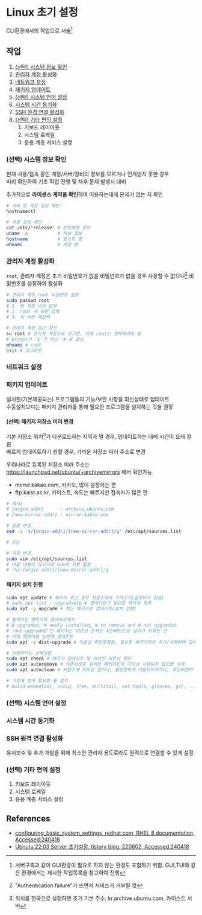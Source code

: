 # Linux 초기 설정

CLI환경에서의 작업으로 서술[^1]

## 작업

1. [(선택) 시스템 정보 확인](#선택-시스템-정보-확인)
2. [관리자 계정 활성화](#관리자-계정-활성화)
3. [네트워크 설정](#네트워크-설정)
4. [패키지 업데이트](#패키지-업데이트)
5. [(선택) 시스템 언어 설정](#선택-시스템-언어-설정)
6. [시스템 시간 동기화](#시스템-시간-동기화)
7. [SSH 원격 연결 활성화](#ssh-원격-연결-활성화)
8. [(선택) 기타 편의 설정](#선택-기타-편의-설정)
   1. 키보드 레이아웃
   2. 시스템 로케일
   3. 응용 계층 서비스 설정

### (선택) 시스템 정보 확인

현재 사용/접속 중인 계정/서버/장비의 정보를 모르거나 인계받지 못한 경우  
미리 확인하여 기초 작업 진행 및 차후 문제 발생시 대비

추가적으로 **라이센스 계약을 확인**하여 이용하는데에 문제가 없는 지 확인  

```sh
# 서버 및 계정 정보 확인
hostnamectl

# 개별 정보 확인
cat /etc/*release* # 운영체제 정보
uname -a           # 커널 정보
hostname           # 호스트 명
whoami             # 계정 명
```

### 관리자 계정 활성화

`root`, 관리자 계정은 초기 비밀번호가 없음
비밀번호가 없을 경우 사용할 수 없으니[^2] 비밀번호를 설정하여 활성화

```sh
# 관리자 계정 root 비밀번호 설정
sudo passwd root
# 1. 현 계정 비번 입력
# 2. root 새 비번 입력
# 3. 새 비번 재입력

# 관리자 계정 접근 확인
su root # 관리자 계정으로 로그인, 뒤에 root는 생략하여도 됨
# prompt가 '$'가 아닌 '#'로 끝남
whoami # root
exit # 로그아웃
```

### 네트워크 설정

### 패키지 업데이트

설치된(기본제공되는) 프로그램들의 기능/보안 사항을 최신상태로 업데이트  
수동설치보다는 패키지 관리자를 통해 필요한 프로그램을 설치하는 것을 권장  

#### (선택) 패키지 저장소 미러 변경

기본 저장소 위치[^3]가 다운로드하는 지역과 멀 경우, 업데이트하는 데에 시간이 오래 걸림  
빠르게 업데이트하기 원할 경우, 가까운 저장소 미러 주소로 변경

우리나라로 등록된 저장소 미러 주소는 <https://launchpad.net/ubuntu/+archivemirrors> 에서 확인가능

- mirror.kakao.com, 카카오, 많이 설정하는 편
- ftp.kaist.ac.kr, 카이스트, 속도는 빠르지만 접속자가 많은 편

```sh
# 예시)
# {orgin-addr}      : archive.ubuntu.com
# {new-mirror-addr} : mirror.kakao.com

# 일괄 변경
sed -i 's/{orgin-addr}/{new-mirror-addr}/g' /etc/apt/sources.list

# 또는 

# 직접 변경
sudo vim /etc/apt/sources.list
# 바꿀 내용이 많으므로 vim의 치환 활용
# :%s/{orgin-addr}/{new-mirror-addr}/g
```

#### 패키지 설치 진행

```sh
sudo apt update # 패키지 최신 정보 저장소에서 가져오기(설치되지 않음)
# sudo apt list --upgradable # 업데이트가 필요한 패키지 목록
sudo apt -y upgrade # 최신 패키지로 업데이트(설치 진행)

# 출력라인 맨마지막 결과보고에서
# N upgraded, N newly installed, N to remove and N not upgraded
# 'not upgraded'인 패키지는 의존성 문제로 최신버전으로 설치가 보류된 것
# 아래 명령어를 입력해 업데이트
sudo apt -y dist-upgrade # 의존성 확인포함됨, 필요한 패키지까지 추가/삭제하며 업데이트

# 아래부터는 선택사항
sudo apt check # 패키지 업데이트 및 파손된 의존성 확인
sudo apt autoremove # 의존성으로 설치된 패키지인데 더이상 사용되지 않으면 삭제
sudo apt autoclean # 저장소에 더이상 없거나, 불완전하게 다운로드되거나, 최신버전이 존재하는 오래된 패키지/아카이브 삭제

# 기호에 맞게 필요한 툴 설치
# build-essential, unzip, tree, multitail, net-tools, glances, grc, ...
```

### (선택) 시스템 언어 설정

### 시스템 시간 동기화

### SSH 원격 연결 활성화

유지보수 및 추가 개발을 위해 최소한 관리자 용도로라도 원격으로 연결할 수 있게 설정

### (선택) 기타 편의 설정

1. 키보드 레이아웃
2. 시스템 로케일
3. 응용 계층 서비스 설정

## References

- [configuring_basic_system_settings, redhat.com, RHEL 8 documentation, Accessed:240418](https://access.redhat.com/documentation/ko-kr/red_hat_enterprise_linux/8/html-single/configuring_basic_system_settings/index)
- [Ubnutu 22.03 Server 초기설정, tistory blog, 220602, Accessed:240418](https://zosystem.tistory.com/323)

[^1]: 서버구축과 같이 GUI환경이 필요로 하지 않는 환경도 포함하기 위함. GUI,TUI와 같은 환경에서는 제시한 작업목록을 참고하여 진행  
[^2]: "Authentication failure"가 뜨면서 서비스가 거부될 것  
[^3]: 위치를 한국으로 설정하면 초기 기본 주소: kr.archive.ubuntu.com, 카이스트 서버  
